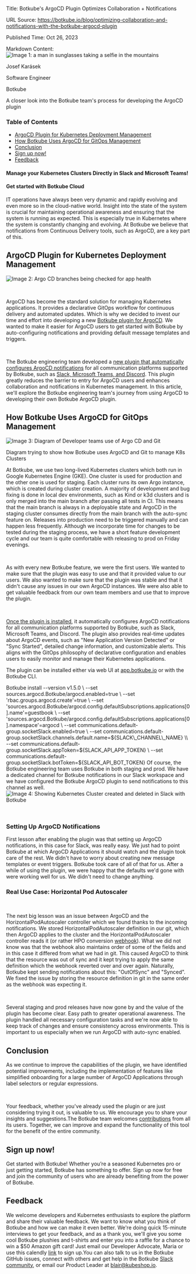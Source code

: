 Title: Botkube's ArgoCD Plugin Optimizes Collaboration + Notifications

URL Source: https://botkube.io/blog/optimizing-collaboration-and-notifications-with-the-botkube-argocd-plugin

Published Time: Oct 26, 2023

Markdown Content:
![Image 1: a man in sunglasses taking a selfie in the mountains](https://assets-global.website-files.com/634fabb21508d6c9db9bc46f/636df3f0810c273feb4b4ad3_VEyGvbbIe6fYlHwidQsOYSS3FvzlHuQsOUjeuZzXWJw.jpeg)

Josef Karásek

Software Engineer

Botkube

A closer look into the Botkube team's process for developing the ArgoCD plugin

### Table of Contents

*   [ArgoCD Plugin for Kubernetes Deployment Management](#argocd-plugin-for-kubernetes-deployment-management)
*   [How Botkube Uses ArgoCD for GitOps Management](#how-botkube-uses-argocd-for-gitops-management)
*   [Conclusion](#conclusion)
*   [Sign up now!](#sign-up-now-)
*   [Feedback](#feedback)

#### Manage your Kubernetes Clusters Directly in Slack and Microsoft Teams!

#### Get started with Botkube Cloud

IT operations have always been very dynamic and rapidly evolving and even more so in the cloud-native world. Insight into the state of the system is crucial for maintaining operational awareness and ensuring that the system is running as expected. This is especially true in Kubernetes where the system is constantly changing and evolving. At Botkube we believe that notifications from Continuous Delivery tools, such as ArgoCD, are a key part of this.

ArgoCD Plugin for Kubernetes Deployment Management
--------------------------------------------------

![Image 2: Argo CD branches being checked for app health](https://assets-global.website-files.com/634fabb21508d6c9db9bc46f/650e09b69191288d41cf2161_rih56gy96kbqx4UzlDDmVadKW9ieXnfmbXLOwzJiDWgHBDzmW0vG867PZM74YdzH5YkNHY-9F2xaVfJTam8eFpvSgzoB4EX-FxDPzLzqMvKJmSNtSBwIRifp2EctcHW3oeh_ruepqkKpwhfFyDzS5Kc.gif)

‍

ArgoCD has become the standard solution for managing Kubernetes applications. It provides a declarative GitOps workflow for continuous delivery and automated updates. Which is why we decided to invest our time and effort into developing a new [Botkube plugin for ArgoCD](https://botkube.io/integration/argo-cd-botkube-kubernetes-integration). We wanted to make it easier for ArgoCD users to get started with Botkube by auto-configuring notifications and providing default message templates and triggers.

‍

The Botkube engineering team developed a [new plugin that automatically configures ArgoCD notifications](https://docs.botkube.io/usage/source/argocd) for all communication platforms supported by Botkube, such as [Slack, Microsoft Teams, and Discord](https://botkube.io/integrations). This plugin greatly reduces the barrier to entry for ArgoCD users and enhances collaboration and notifications in Kubernetes management. In this article, we'll explore the Botkube engineering team's journey from using ArgoCD to developing their own Botkube ArgoCD plugin.

How Botkube Uses ArgoCD for GitOps Management
---------------------------------------------

![Image 3: Diagram of Developer teams use of Argo CD and Git](https://assets-global.website-files.com/634fabb21508d6c9db9bc46f/653a912003e50d0ea9eb0c15_Argo%20Sync%20Image%20(1).png)

Diagram trying to show how Botkube uses ArgoCD and Git to manage K8s Clusters

At Botkube, we use two long-lived Kubernetes clusters which both run in Google Kubernetes Engine (GKE). One cluster is used for production and the other one is used for staging. Each cluster runs its own Argo instance, which is created during cluster creation. A majority of development and bug fixing is done in local dev environments, such as Kind or k3d clusters and is only merged into the main branch after passing all tests in CI. This means that the main branch is always in a deployable state and ArgoCD in the staging cluster consumes directly from the main branch with the auto-sync feature on. Releases into production need to be triggered manually and can happen less frequently. Although we incorporate time for changes to be tested during the staging process, we have a short feature development cycle and our team is quite comfortable with releasing to prod on Friday evenings.

‍

As with every new Botkube feature, we were the first users. We wanted to make sure that the plugin was easy to use and that it provided value to our users. We also wanted to make sure that the plugin was stable and that it didn't cause any issues in our own ArgoCD instances. We were also able to get valuable feedback from our own team members and use that to improve the plugin.

‍

[Once the plugin is installed](https://docs.botkube.io/configuration/source/argocd/), it automatically configures ArgoCD notifications for all communication platforms supported by Botkube, such as Slack, Microsoft Teams, and Discord. The plugin also provides real-time updates about ArgoCD events, such as "New Application Version Detected" or "Sync Started", detailed change information, and customizable alerts. This aligns with the GitOps philosophy of declarative configuration and enables users to easily monitor and manage their Kubernetes applications.

The plugin can be installed either via web UI at [app.botkube.io](http://app.botkube.io/) or with the Botkube CLI.

Botkube install --version v1.5.0 \\
--set sources.argocd.Botkube/argocd.enabled=true \\
--set 'rbac.groups.argocd.create'=true \\
--set 'sources.argocd.Botkube/argocd.config.defaultSubscriptions.applications\[0\].name'=guestbook \\ --set 'sources.argocd.Botkube/argocd.config.defaultSubscriptions.applications\[0\].namespace'=argocd \\ --set communications.default-group.socketSlack.enabled=true \\ --set communications.default-group.socketSlack.channels.default.name=${SLACK\_CHANNEL\_NAME} \\ --set communications.default-group.socketSlack.appToken=${SLACK\_API\_APP\_TOKEN} \\ --set communications.default-group.socketSlack.botToken=${SLACK\_API\_BOT\_TOKEN} ‍ ‍ Of course, the Botkube engineering team uses Botkube in both staging and prod. We have a dedicated channel for Botkube notifications in our Slack workspace and we have configured the Botkube ArgoCD plugin to send notifications to this channel as well. ![Image 4: Showing Kubernetes Cluster created and deleted in Slack with Botkube](https://assets-global.website-files.com/634fabb21508d6c9db9bc46f/653a68dff56c4c123324282e_L72F7n2Dmu8c1Ua4Zpyw7FLyLF4LTUh7AjQ8cKUg5u8TguoHXxfwbYBJYMtZjMXCm6PXk3xyEj-dwF83OsRdwoA-RXiMUHSnIQppKb6WnZSim6V8x5_1vp94dlRVuFj7L_fFlwG7Ir_VYrORpIZkzmA.png)

‍

### Setting Up ArgoCD Notifications

First lesson after enabling the plugin was that setting up ArgoCD notifications, in this case for Slack, was really easy. We just had to point Botkube at which ArgoCD Applications it should watch and the plugin took care of the rest. We didn't have to worry about creating new message templates or event triggers. Botkube took care of all of that for us. After a while of using the plugin, we were happy that the defaults we'd gone with were working well for us. We didn't need to change anything.

### Real Use Case: Horizontal Pod Autoscaler

‍

The next big lesson was an issue between ArgoCD and the HorizontalPodAutoscaler controller which we found thanks to the incoming notifications. We stored HorizontalPodAutoscaler definition in our git, which then ArgoCD applies to the cluster and the HorizontalPodAutoscaler controller reads it (or rather HPO conversion [webhook](https://github.com/kubernetes/kubernetes/issues/74099)). What we did not know was that the webhook also maintains order of some of the fields and in this case it differed from what we had in git. This caused ArgoCD to think that the resource was out of sync and it kept trying to apply the same definition which the webhook reverted over and over again. Naturally, Botkube kept sending notifications about this: "OutOfSync" and "Synced". We fixed the issue by storing the resource definition in git in the same order as the webhook was expecting it.

‍

Several staging and prod releases have now gone by and the value of the plugin has become clear. Easy path to greater operational awareness. The plugin handled all necessary configuration tasks and we're now able to keep track of changes and ensure consistency across environments. This is important to us especially when we run ArgoCD with auto-sync enabled.

Conclusion
----------

As we continue to improve the capabilities of the plugin, we have identified potential improvements, including the implementation of features like simplified onboarding for a large number of ArgoCD Applications through label selectors or regular expressions.

‍

Your feedback, whether you've already used the plugin or are just considering trying it out, is valuable to us. We encourage you to share your insights and suggestions.The Botkube team welcomes [contributions](https://github.com/kubeshop/botkube) from all its users. Together, we can improve and expand the functionality of this tool for the benefit of the entire community.

Sign up now!
------------

Get started with Botkube! Whether you’re a seasoned Kubernetes pro or just getting started, Botkube has something to offer. Sign up now for free and join the community of users who are already benefiting from the power of Botkube.

Feedback
--------

We welcome developers and Kubernetes enthusiasts to explore the platform and share their valuable feedback. We want to know what you think of Botkube and how we can make it even better. We're doing quick 15-minute interviews to get your feedback, and as a thank you, we'll give you some cool Botkube plushies and t-shirts and enter you into a raffle for a chance to win a $50 Amazon gift card! Just email our Developer Advocate, Maria or use this calendly [link](https://calendly.com/maria-botkube) to sign up.You can also talk to us in the Botkube GitHub issues, connect with others and get help in the Botkube [Slack community](http://join.botkube.io/), or email our Product Leader at blair@kubeshop.io.

‍
